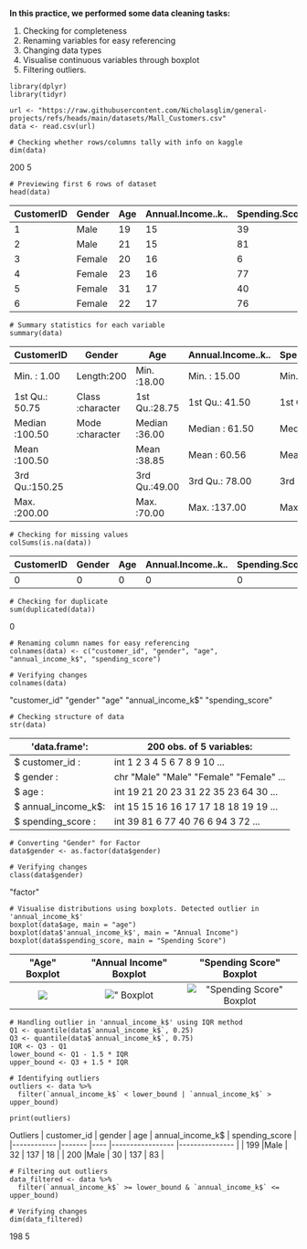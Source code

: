 **In this practice, we performed some data cleaning tasks:**
1) Checking for completeness
2) Renaming variables for easy referencing
3) Changing data types
4) Visualise continuous variables through boxplot
5) Filtering outliers.
```
library(dplyr)
library(tidyr)

url <- "https://raw.githubusercontent.com/Nicholasglim/general-projects/refs/heads/main/datasets/Mall_Customers.csv"
data <- read.csv(url)

# Checking whether rows/columns tally with info on kaggle 
dim(data)
```
200   5
```
# Previewing first 6 rows of dataset
head(data)
```
| CustomerID | Gender | Age | Annual.Income..k.. | Spending.Score..1.100. |
|----------- |------- |---- |------------------- |----------------------- |
| 1          | Male   | 19  | 15                 | 39                     |
| 2          | Male   | 21  | 15                 | 81                     |
| 3          | Female | 20  | 16                 | 6                      |
| 4          | Female | 23  | 16                 | 77                     |
| 5          | Female | 31  | 17                 | 40                     |
| 6          | Female | 22  | 17                 | 76                     |

```
# Summary statistics for each variable
summary(data)
```
|   CustomerID   |     Gender        |       Age      |  Annual.Income..k.. | Spending.Score..1.100. |
|--------------- |------------------ |--------------- |-------------------- |----------------------- |
| Min.   :  1.00 |  Length:200       |  Min.   :18.00 |  Min.   : 15.00     | Min.   : 1.00          |
| 1st Qu.: 50.75 |  Class :character |  1st Qu.:28.75 |  1st Qu.: 41.50     | 1st Qu.:34.75          |
| Median :100.50 |  Mode  :character |  Median :36.00 |  Median : 61.50     | Median :50.00          |
| Mean   :100.50 |                   |  Mean   :38.85 |  Mean   : 60.56     | Mean   :50.20          |
| 3rd Qu.:150.25 |                   |  3rd Qu.:49.00 |  3rd Qu.: 78.00     | 3rd Qu.:73.00          |
| Max.   :200.00 |                   |  Max.   :70.00 |  Max.   :137.00     | Max.   :99.00          |
```
# Checking for missing values
colSums(is.na(data))
```
| CustomerID | Gender | Age | Annual.Income..k.. | Spending.Score..1.100. |
|----------- |------- |---- |------------------- |----------------------- |
| 0          | 0      | 0   | 0                  | 0                      |  
```
# Checking for duplicate
sum(duplicated(data))
```
0
```
# Renaming column names for easy referencing
colnames(data) <- c("customer_id", "gender", "age", "annual_income_k$", "spending_score")

# Verifying changes
colnames(data)
```
"customer_id"      "gender"           "age"              "annual_income_k$" "spending_score"  
```
# Checking structure of data
str(data)
```
|'data.frame':	      | 200 obs. of  5 variables:                |
|-------------------- |----------------------------------------- |
| $ customer_id     : | int  1 2 3 4 5 6 7 8 9 10 ...            |
| $ gender          : | chr  "Male" "Male" "Female" "Female" ... |
| $ age             : | int  19 21 20 23 31 22 35 23 64 30 ...   |
| $ annual_income_k$: | int  15 15 16 16 17 17 18 18 19 19 ...   |
| $ spending_score  : | int  39 81 6 77 40 76 6 94 3 72 ...      |
```
# Converting "Gender" for Factor
data$gender <- as.factor(data$gender)

# Verifying changes 
class(data$gender)
```
"factor"
```
# Visualise distributions using boxplots. Detected outlier in 'annual_income_k$'
boxplot(data$age, main = "age")
boxplot(data$'annual_income_k$', main = "Annual Income")
boxplot(data$spending_score, main = "Spending Score")
```
"Age" Boxplot                                                                        | "Annual Income" Boxplot                                                                       | "Spending Score" Boxplot
:-----------------------------------------------------------------------------------:|:---------------------------------------------------------------------------------------------:|:-------------------------------------------------------------------------------------------------------------:
![](https://github.com/user-attachments/assets/b8464b15-3ec3-4155-b2cc-26133ee27fb7) | ![" Boxplot](https://github.com/user-attachments/assets/f72caf44-83c0-4d47-b9ba-df0623ac0706) | !["Spending Score" Boxplot](https://github.com/user-attachments/assets/3a937caf-c484-4794-b7a8-889f72bd78a6)
```
# Handling outlier in 'annual_income_k$' using IQR method
Q1 <- quantile(data$`annual_income_k$`, 0.25)
Q3 <- quantile(data$`annual_income_k$`, 0.75)
IQR <- Q3 - Q1
lower_bound <- Q1 - 1.5 * IQR
upper_bound <- Q3 + 1.5 * IQR

# Identifying outliers
outliers <- data %>%
  filter(`annual_income_k$` < lower_bound | `annual_income_k$` > upper_bound)

print(outliers)
```
Outliers
| customer_id | gender | age | annual_income_k$ | spending_score |
|------------ |------- |---- |----------------- |--------------- |
| 199         |Male    | 32  | 137              | 18             | 
| 200         |Male    | 30  | 137              | 83             |
```
# Filtering out outliers
data_filtered <- data %>% 
  filter(`annual_income_k$` >= lower_bound & `annual_income_k$` <= upper_bound)

# Verifying changes
dim(data_filtered)
```
198   5
